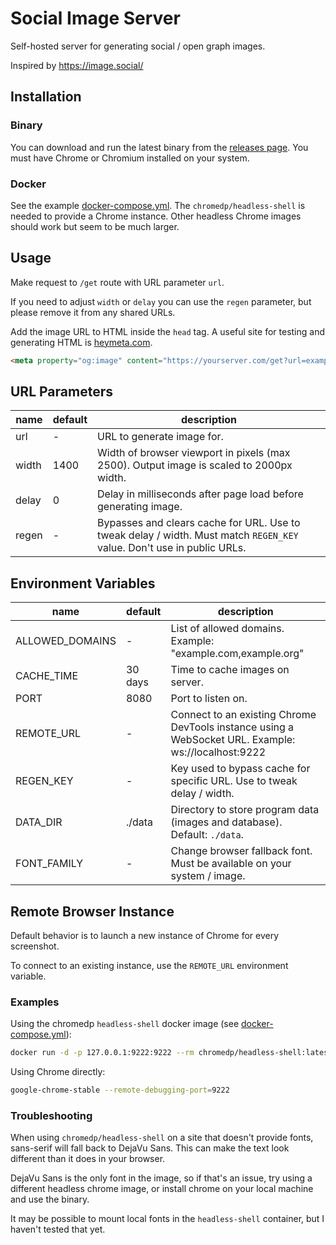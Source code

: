 # Social Image Server

Self-hosted server for generating social / open graph images.

Inspired by https://image.social/

## Installation

### Binary

You can download and run the latest binary from the [releases page](https://github.com/henrygd/social-image-server/releases). You must have Chrome or Chromium installed on your system.

### Docker

See the example [docker-compose.yml](/docker-compose.yml). The `chromedp/headless-shell` is needed to provide a Chrome instance. Other headless Chrome images should work but seem to be much larger.

## Usage

Make request to `/get` route with URL parameter `url`.

If you need to adjust `width` or `delay` you can use the `regen` parameter, but please remove it from any shared URLs.

Add the image URL to HTML inside the `head` tag. A useful site for testing and generating HTML is [heymeta.com](https://www.heymeta.com/).

```html
<meta property="og:image" content="https://yourserver.com/get?url=example.com" />
```

## URL Parameters

| name  | default | description                                                                                                            |
| ----- | ------- | ---------------------------------------------------------------------------------------------------------------------- |
| url   | -       | URL to generate image for.                                                                                             |
| width | 1400    | Width of browser viewport in pixels (max 2500). Output image is scaled to 2000px width.                                |
| delay | 0       | Delay in milliseconds after page load before generating image.                                                         |
| regen | -       | Bypasses and clears cache for URL. Use to tweak delay / width. Must match `REGEN_KEY` value. Don't use in public URLs. |

## Environment Variables

| name            | default | description                                                                                         |
| --------------- | ------- | --------------------------------------------------------------------------------------------------- |
| ALLOWED_DOMAINS | -       | List of allowed domains. Example: "example.com,example.org"                                         |
| CACHE_TIME      | 30 days | Time to cache images on server.                                                                     |
| PORT            | 8080    | Port to listen on.                                                                                  |
| REMOTE_URL      | -       | Connect to an existing Chrome DevTools instance using a WebSocket URL. Example: ws://localhost:9222 |
| REGEN_KEY       | -       | Key used to bypass cache for specific URL. Use to tweak delay / width.                              |
| DATA_DIR        | ./data  | Directory to store program data (images and database). Default: `./data`.                           |
| FONT_FAMILY     | -       | Change browser fallback font. Must be available on your system / image.                             |

## Remote Browser Instance

Default behavior is to launch a new instance of Chrome for every screenshot.

To connect to an existing instance, use the `REMOTE_URL` environment variable.

### Examples

Using the chromedp `headless-shell` docker image (see [docker-compose.yml](/docker-compose.yml)):

```sh
docker run -d -p 127.0.0.1:9222:9222 --rm chromedp/headless-shell:latest
```

Using Chrome directly:

```sh
google-chrome-stable --remote-debugging-port=9222
```

### Troubleshooting

When using `chromedp/headless-shell` on a site that doesn't provide fonts, sans-serif will fall back to DejaVu Sans. This can make the text look different than it does in your browser.

DejaVu Sans is the only font in the image, so if that's an issue, try using a different headless chrome image, or install chrome on your local machine and use the binary.

It may be possible to mount local fonts in the `headless-shell` container, but I haven't tested that yet.
